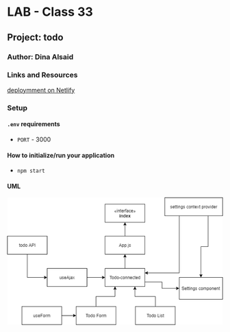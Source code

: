 # LAB - Class 33


## Project: todo

### Author: Dina Alsaid

### Links and Resources

[deploymment on Netlify](https://happy-sammet-ed55fc.netlify.app/)

### Setup

#### `.env` requirements

- `PORT` - 3000

#### How to initialize/run your application

- `npm start`

#### UML

![UML](./src/assets/lab33.png)


